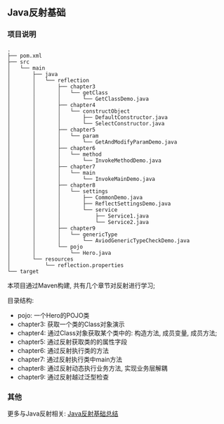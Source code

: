 ## Java反射基础

### 项目说明
```
.
├── pom.xml
├── src
│   └── main
│       ├── java
│       │   └── reflection
│       │       ├── chapter3
│       │       │   └── getClass
│       │       │       └── GetClassDemo.java
│       │       ├── chapter4
│       │       │   └── constructObject
│       │       │       ├── DefaultConstructor.java
│       │       │       └── SelectConstructor.java
│       │       ├── chapter5
│       │       │   └── param
│       │       │       └── GetAndModifyParamDemo.java
│       │       ├── chapter6
│       │       │   └── method
│       │       │       └── InvokeMethodDemo.java
│       │       ├── chapter7
│       │       │   └── main
│       │       │       └── InvokeMainDemo.java
│       │       ├── chapter8
│       │       │   └── settings
│       │       │       ├── CommonDemo.java
│       │       │       ├── ReflectSettingsDemo.java
│       │       │       └── service
│       │       │           ├── Service1.java
│       │       │           └── Service2.java
│       │       ├── chapter9
│       │       │   └── genericType
│       │       │       └── AviodGenericTypeCheckDemo.java
│       │       └── pojo
│       │           └── Hero.java
│       └── resources
│           └── reflection.properties
└── target
```

本项目通过Maven构建, 共有几个章节对反射进行学习;

目录结构:

-   pojo: 一个Hero的POJO类
-   chapter3: 获取一个类的Class对象演示
-   chapter4: 通过Class对象获取某个类中的: 构造方法, 成员变量, 成员方法;
-   chapter5: 通过反射获取类的的属性字段
-   chapter6: 通过反射执行类的方法
-   chapter7: 通过反射执行类中main方法
-   chapter8: 通过反射动态执行业务方法, 实现业务层解耦
-   chapter9: 通过反射越过泛型检查

### 其他

更多与Java反射相关: [Java反射基础总结](https://jasonkayzk.github.io/2019/09/14/Java反射基础总结/)